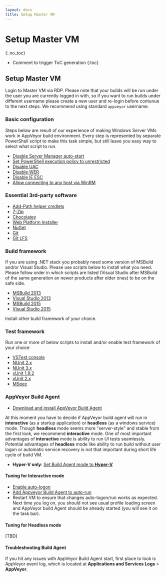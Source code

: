 ```yaml
---
layout: docs
title: Setup Master VM
---
```


<!-- markdownlint-disable MD022 MD032 -->
# Setup Master VM
{:.no_toc}

* Comment to trigger ToC generation
{:toc}
<!-- markdownlint-enable MD022 MD032 -->

## Setup Master VM

Login to Master VM via RDP.
Please note that your builds will be run under the user you are currently logged in with, so if you want to run builds under different username please
create a new user and re-login before contunue to the next steps. We recommend using standard `appveyor` username.


### Basic configuration

Steps below are result of our experience of making Windows Server VMs work in AppVeyor build environment.
Every step is represented by separate PowerShell script to make this task simple, but still leave you easy way to select what script to run.

* [Disable Server Manager auto-start](https://github.com/appveyor/ci/blob/master/scripts/enterprise/disable_servermanager.ps1)
* [Set PowerShell execution policy to unrestricted](https://github.com/appveyor/ci/blob/master/scripts/enterprise/enable_powershell_unrestricted.ps1)
* [Disable UAC](https://github.com/appveyor/ci/blob/master/scripts/enterprise/disable_uac.ps1)
* [Disable WER](https://github.com/appveyor/ci/blob/master/scripts/enterprise/disable_wer.ps1)
* [Disable IE ESC](https://github.com/appveyor/ci/blob/master/scripts/enterprise/disable_ie_esc.ps1)
* [Allow connecting to any host via WinRM](https://github.com/appveyor/ci/blob/master/scripts/enterprise/update_winrm_allow_hosts.ps1)
 <!--
 Disable unnecessary Windows services and Scheduler tasks
 Disable Windows automatic maintenance
 Disable Windows Updates
 -->

### Essential 3rd-party software

* [Add-Path helper cmdlets](https://github.com/appveyor/ci/blob/master/scripts/enterprise/install_path_utils.ps1)
* [7-Zip](https://github.com/appveyor/ci/blob/master/scripts/enterprise/install_7zip.ps1)
* [Chocolatey](https://github.com/appveyor/ci/blob/master/scripts/enterprise/install_chocolatey.ps1)
* [Web Platform Installer](https://github.com/appveyor/ci/blob/master/scripts/enterprise/install_webpi.ps1)
* [NuGet](https://github.com/appveyor/ci/blob/master/scripts/enterprise/install_nuget.ps1)
* [Git](https://github.com/appveyor/ci/blob/master/scripts/enterprise/install_git.ps1)
* [Git LFS](https://github.com/appveyor/ci/blob/master/scripts/enterprise/install_git_lfs.ps1)

### Build framework

If you are using .NET stack you probably need some version of MSBuild and/or Visual Studio. Please use scripts below to install what you need. Please follow order in which scripts are listed (Visual Studio after MSBuild of the same generation an newer products after older ones) to be on the safe side.

* [MSBuild 2013](https://github.com/appveyor/ci/blob/master/scripts/enterprise/install_msbuild_tools_2013.ps1)
* [Visual Studio 2013](https://github.com/appveyor/ci/blob/master/scripts/enterprise/install_vs2013.ps1)
* [MSBuild 2015](https://github.com/appveyor/ci/blob/master/scripts/enterprise/install_msbuild_tools_2015.ps1)
* [Visual Studio 2015](https://github.com/appveyor/ci/blob/master/scripts/enterprise/install_vs2015.ps1)

Install other build framework of your choice.

### Test framework

Run one or more of below scripts to install and/or enable test framework of your choice

* [VSTest console](https://github.com/appveyor/ci/blob/master/scripts/enterprise/install_vstest_console_logger.ps1)
* [NUnit 2.x](https://github.com/appveyor/ci/blob/master/scripts/enterprise/install_nunit.ps1)
* [NUnit 3.x](https://github.com/appveyor/ci/blob/master/scripts/enterprise/install_nunit3.ps1)
* [xUnit 1.9.2](https://github.com/appveyor/ci/blob/master/scripts/enterprise/install_xunit_192.ps1)
* [xUnit 2.x](https://github.com/appveyor/ci/blob/master/scripts/enterprise/install_xunit_20.ps1)
* [MSpec](https://github.com/appveyor/ci/blob/master/scripts/enterprise/install_mspec.ps1)

### AppVeyor Build Agent

* [Download and install AppVeyor Build Agent](https://github.com/appveyor/ci/blob/master/scripts/enterprise/install_appveyor_build_agent.ps1)

At this moment you have to decide if AppVeyor build agent will run in **interactive** (as a startup application) or **headless** (as a windows service) mode. Though **headless** mode seems more "server-style" and stable from the first look, we recommend **interactive** mode. One of most important advantages of **interactive** mode is ability to run UI tests seamlessly. Potential advantages of **headless** mode like ability to run build without user logon or automatic service recovery is not that important during short life cycle of build VM.

* **Hyper-V only**: [Set Build Agent mode to **Hyper-V**](https://github.com/appveyor/ci/blob/master/scripts/enterprise/set_hyperv_build_agent_mode.ps1)

#### Tuning for Interactive mode

* [Enable auto-logon](https://github.com/appveyor/ci/blob/master/scripts/enterprise/enable_auto_logon.ps1)
* [Add Appveyor Build Agent to auto-run](https://github.com/appveyor/ci/blob/master/scripts/enterprise/add_appveyor_build_agent_to_auto_run.ps1)
* Restart VM to ensure that changes auto-logon/run works as expected. Next time you log on, you should not see usual profile loading screen and AppVeyor build Agent should be already started (you will see it on the task bar).

#### Tuning for Headless mode

[TBD]

#### Troubleshooting Build Agent

If you hit any issues with AppVeyor Build Agent start, first place to look is AppVeyor event log, which is located at **Applications and Services Logs** > **AppVeyor**.